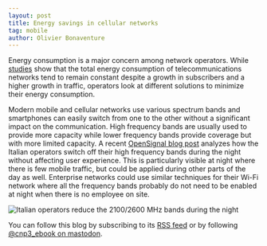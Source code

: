 ```yaml
---
layout: post
title: Energy savings in cellular networks
tag: mobile
author: Olivier Bonaventure
---
```


Energy consumption is a major concern among network operators. While [studies](https://www.mdpi.com/2071-1050/14/5/2637) show that the total energy consumption of telecommunications networks tend to remain constant despite a growth in subscribers and a higher growth in traffic, operators look at different solutions to minimize their energy consumption.

Modern mobile and cellular networks use various spectrum bands and smartphones can easily switch from one to the other without a significant impact on the communication. High frequency bands are usually used to provide more capacity while lower frequency bands provide coverage but with more limited capacity. A recent [OpenSignal blog post](https://www.opensignal.com/2023/06/19/italian-operators-maintain-consistent-quality-while-implementing-energy-saving-practices) analyzes how the Italian operators switch off their high frequency bands during the night without affecting user experience. This is particularly visible at night where there is few mobile traffic, but could be applied during other parts of the day as well. Enterprise networks could use similar techniques for their Wi-Fi network where all the frequency bands probably do not need to be enabled at night when there is no employee on site.

![Italian operators reduce the 2100/2600 MHz bands during the night]({{site.baseurl}}/images/Opensignal-italy.png)
	

 You can follow this blog by subscribing to its [RSS feed](http://blog.computer-networking.info/feed.xml) or by following [@cnp3_ebook on mastodon](https://mastodon.acm.org/@cnp3_ebook). 
 
 